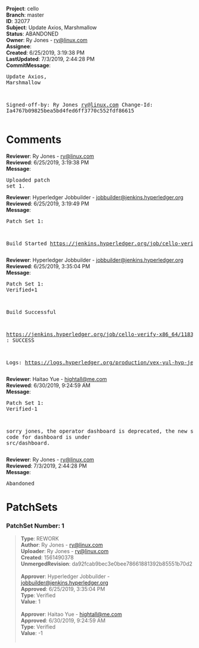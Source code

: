 <strong>Project</strong>: cello<br><strong>Branch</strong>: master<br><strong>ID</strong>: 32077<br><strong>Subject</strong>: Update Axios, Marshmallow<br><strong>Status</strong>: ABANDONED<br><strong>Owner</strong>: Ry Jones - ry@linux.com<br><strong>Assignee</strong>:<br><strong>Created</strong>: 6/25/2019, 3:19:38 PM<br><strong>LastUpdated</strong>: 7/3/2019, 2:44:28 PM<br><strong>CommitMessage</strong>:<br><pre>Update Axios, Marshmallow

Signed-off-by: Ry Jones <ry@linux.com>
Change-Id: Ia4767b09825bea5bd4fed6ff3770c552fdf86615
</pre><h1>Comments</h1><strong>Reviewer</strong>: Ry Jones - ry@linux.com<br><strong>Reviewed</strong>: 6/25/2019, 3:19:38 PM<br><strong>Message</strong>: <pre>Uploaded patch set 1.</pre><strong>Reviewer</strong>: Hyperledger Jobbuilder - jobbuilder@jenkins.hyperledger.org<br><strong>Reviewed</strong>: 6/25/2019, 3:19:49 PM<br><strong>Message</strong>: <pre>Patch Set 1:

Build Started https://jenkins.hyperledger.org/job/cello-verify-x86_64/1183/</pre><strong>Reviewer</strong>: Hyperledger Jobbuilder - jobbuilder@jenkins.hyperledger.org<br><strong>Reviewed</strong>: 6/25/2019, 3:35:04 PM<br><strong>Message</strong>: <pre>Patch Set 1: Verified+1

Build Successful 

https://jenkins.hyperledger.org/job/cello-verify-x86_64/1183/ : SUCCESS

Logs: https://logs.hyperledger.org/production/vex-yul-hyp-jenkins-3/cello-verify-x86_64/1183</pre><strong>Reviewer</strong>: Haitao Yue - hightall@me.com<br><strong>Reviewed</strong>: 6/30/2019, 9:24:59 AM<br><strong>Message</strong>: <pre>Patch Set 1: Verified-1

sorry jones, the operator dashboard is deprecated, the new source code for dashboard is under src/dashboard.</pre><strong>Reviewer</strong>: Ry Jones - ry@linux.com<br><strong>Reviewed</strong>: 7/3/2019, 2:44:28 PM<br><strong>Message</strong>: <pre>Abandoned</pre><h1>PatchSets</h1><h3>PatchSet Number: 1</h3><blockquote><strong>Type</strong>: REWORK<br><strong>Author</strong>: Ry Jones - ry@linux.com<br><strong>Uploader</strong>: Ry Jones - ry@linux.com<br><strong>Created</strong>: 1561490378<br><strong>UnmergedRevision</strong>: da92fcab9bec3e0bee78661881392b85551b70d2<br><br><strong>Approver</strong>: Hyperledger Jobbuilder - jobbuilder@jenkins.hyperledger.org<br><strong>Approved</strong>: 6/25/2019, 3:35:04 PM<br><strong>Type</strong>: Verified<br><strong>Value</strong>: 1<br><br><strong>Approver</strong>: Haitao Yue - hightall@me.com<br><strong>Approved</strong>: 6/30/2019, 9:24:59 AM<br><strong>Type</strong>: Verified<br><strong>Value</strong>: -1<br><br></blockquote>